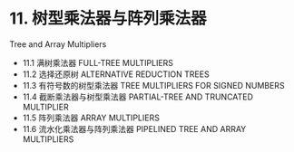 # 11. 树型乘法器与阵列乘法器 

Tree and Array Multipliers





-   11.1 满树乘法器 FULL-TREE MULTIPLIERS
-   11.2 选择还原树 ALTERNATIVE REDUCTION TREES
-   11.3 有符号数的树型乘法器 TREE MULTIPLIERS FOR SIGNED NUMBERS
-   11.4 截断乘法器与树型乘法器 PARTIAL-TREE AND TRUNCATED MULTIPLIER
-   11.5 阵列乘法器 ARRAY MULTIPLIERS
-   11.6 流水化乘法器与阵列乘法器 PIPELINED TREE AND ARRAY MULTIPLIERS
